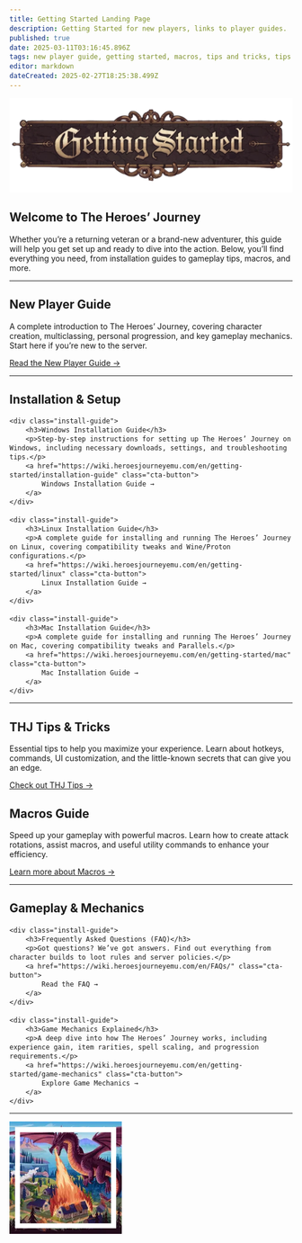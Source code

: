 ```yaml
---
title: Getting Started Landing Page
description: Getting Started for new players, links to player guides.
published: true
date: 2025-03-11T03:16:45.896Z
tags: new player guide, getting started, macros, tips and tricks, tips & tricks, gameplay, mechanics, installation guide
editor: markdown
dateCreated: 2025-02-27T18:25:38.499Z
---
```


<!-- Banner Image -->
<div class="banner-container">
    <img src="/gettingstartedbanner.webp" alt="Getting Started Banner" class="banner-image">
</div>

<!-- Welcome Section -->
<section class="intro-section">
    <h1>Welcome to The Heroes’ Journey</h1>
    <p>
        Whether you’re a returning veteran or a brand-new adventurer, this guide will help you get set up and ready to dive into the action. Below, you’ll find everything you need, from installation guides to gameplay tips, macros, and more.
    </p>
</section>

<hr class="section-divider">

<!-- New Player Guide -->
<section class="content-section">
    <h2>New Player Guide</h2>
    <p class="section-description">
        A complete introduction to The Heroes’ Journey, covering character creation, multiclassing, personal progression, and key gameplay mechanics. Start here if you’re new to the server.
    </p>
    <div class="button-container">
        <a href="https://wiki.heroesjourneyemu.com/en/getting-started/new-player-guide" class="cta-button">
            Read the New Player Guide →
        </a>
    </div>
</section>

<hr class="section-divider">

<!-- Installation & Setup -->
<section class="content-section">
    <h2>Installation & Setup</h2>

    <div class="install-guide">
        <h3>Windows Installation Guide</h3>
        <p>Step-by-step instructions for setting up The Heroes’ Journey on Windows, including necessary downloads, settings, and troubleshooting tips.</p>
        <a href="https://wiki.heroesjourneyemu.com/en/getting-started/installation-guide" class="cta-button">
            Windows Installation Guide →
        </a>
    </div>

    <div class="install-guide">
        <h3>Linux Installation Guide</h3>
        <p>A complete guide for installing and running The Heroes’ Journey on Linux, covering compatibility tweaks and Wine/Proton configurations.</p>
        <a href="https://wiki.heroesjourneyemu.com/en/getting-started/linux" class="cta-button">
            Linux Installation Guide →
        </a>
    </div>

    <div class="install-guide">
        <h3>Mac Installation Guide</h3>
        <p>A complete guide for installing and running The Heroes’ Journey on Mac, covering compatibility tweaks and Parallels.</p>
        <a href="https://wiki.heroesjourneyemu.com/en/getting-started/mac" class="cta-button">
            Mac Installation Guide →
        </a>
    </div>
</section>

<hr class="section-divider">

<!-- THJ Tips & Macros -->
<section class="content-section">
    <h2>THJ Tips & Tricks</h2>
    <p>Essential tips to help you maximize your experience. Learn about hotkeys, commands, UI customization, and the little-known secrets that can give you an edge.</p>
    <div class="button-container">
        <a href="https://wiki.heroesjourneyemu.com/en/getting-started/THJ-Tips" class="cta-button">
            Check out THJ Tips →
        </a>
    </div>
</section>

<section class="content-section">
    <h2>Macros Guide</h2>
    <p>Speed up your gameplay with powerful macros. Learn how to create attack rotations, assist macros, and useful utility commands to enhance your efficiency.</p>
    <div class="button-container">
        <a href="https://wiki.heroesjourneyemu.com/en/getting-started/macros" class="cta-button">
            Learn more about Macros →
        </a>
    </div>
</section>

<hr class="section-divider">

<!-- Gameplay & Mechanics -->
<section class="content-section">
    <h2>Gameplay & Mechanics</h2>

    <div class="install-guide">
        <h3>Frequently Asked Questions (FAQ)</h3>
        <p>Got questions? We’ve got answers. Find out everything from character builds to loot rules and server policies.</p>
        <a href="https://wiki.heroesjourneyemu.com/en/FAQs/" class="cta-button">
            Read the FAQ →
        </a>
    </div>

    <div class="install-guide">
        <h3>Game Mechanics Explained</h3>
        <p>A deep dive into how The Heroes’ Journey works, including experience gain, item rarities, spell scaling, and progression requirements.</p>
        <a href="https://wiki.heroesjourneyemu.com/en/getting-started/game-mechanics" class="cta-button">
            Explore Game Mechanics →
        </a>
    </div>
</section>

<hr class="section-divider">

<!-- Page Break Image -->
<div class="banner-container">
    <img src="/pagebreak2.webp" alt="Page Break Image" class="banner-image">
</div>
